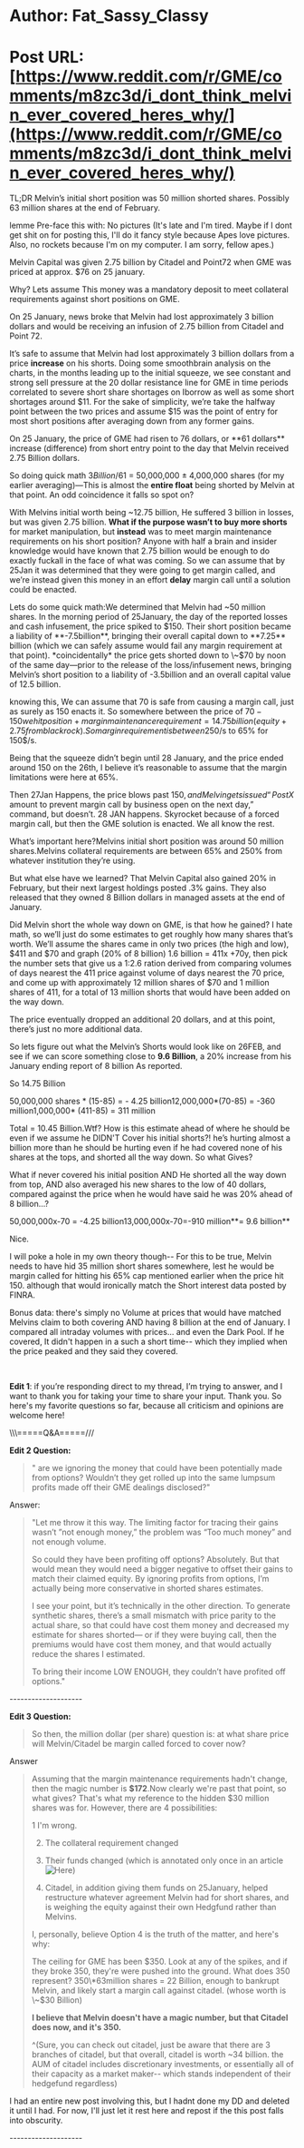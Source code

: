 # Author: Fat_Sassy_Classy
# Post URL: [https://www.reddit.com/r/GME/comments/m8zc3d/i_dont_think_melvin_ever_covered_heres_why/](https://www.reddit.com/r/GME/comments/m8zc3d/i_dont_think_melvin_ever_covered_heres_why/)


TL;DR Melvin’s initial short position was 50 million shorted shares. Possibly 63 million shares at the end of February.

lemme Pre-face this with: No pictures (It's late and I'm tired. Maybe if I dont get shit on for posting this, I'll do it fancy style because Apes love pictures. Also, no rockets because I'm on my computer. I am sorry, fellow apes.)

Melvin Capital was given 2.75 billion by Citadel and Point72 when GME was priced at approx. $76 on 25 january.

Why? Lets assume This money was a mandatory deposit to meet collateral requirements against short positions on GME.

On 25 January, news broke that Melvin had lost approximately 3 billion dollars and would be receiving an infusion of 2.75 billion from Citadel and Point 72.

It’s safe to assume that Melvin had lost approximately 3 billion dollars from a price **increase**  on his shorts. Doing some smoothbrain analysis on the charts, in the months leading up to the initial squeeze, we see constant and strong sell pressure at the 20 dollar resistance line for GME in time periods correlated to severe short share shortages on Iborrow as well as some short shortages around $11. For the sake of simplicity, we’re take the halfway point between the two prices and assume $15 was the point of entry for most short positions after averaging down from any former gains.

On 25 January, the price of GME had risen to 76 dollars, or \*\*61 dollars\*\* increase (difference) from short entry point to the day that Melvin received 2.75 Billion dollars.

So doing quick math $3 Billion/$61 = 50,000,000 ± 4,000,000 shares (for my earlier averaging)—This is  almost the **entire float** being shorted by Melvin at that point. An odd coincidence it falls so spot on?

With Melvins initial worth being \~12.75 billion, He suffered 3 billion in losses, but was given 2.75 billion. **What if the purpose wasn’t to buy more shorts** for market manipulation, but **instead** was to meet margin maintenance requirements on his short position? Anyone with half a brain and insider knowledge would have known that 2.75 billion would be enough to do exactly fuckall in the face of what was coming. So we can assume that by 25Jan it was determined that they were going to get margin called, and we’re instead given this money in an effort **delay** margin call until a solution could be enacted.

Lets do some quick math:We determined that Melvin had \~50 million shares. In the morning period of 25January, the day of the reported losses and cash infusement, the price spiked to $150. Their short position became a liability of **-7.5billion**, bringing their overall capital down to **7.25** billion (which we can safely assume would fail any margin requirement at that point). *coincidentally* the price gets shorted down to \~$70 by noon of the same day—prior to the release of the loss/infusement news, bringing Melvin’s short position to a liability of -3.5billion and an overall capital value of 12.5 billion.

knowing this, We can assume that 70 is safe from causing a margin call, just as surely as 150 enacts it. So somewhere between the price of $70-150 we hit position+margin maintenance requirement =14.75 billion (equity + 2.75 from blackrock). So margin requirement is between 250% for 70$/s to 65% for 150$/s.

Being that the squeeze didn’t begin until 28 January, and the price ended around 150 on the 26th, I believe it’s reasonable to assume that the margin limitations were here at 65%.

Then 27Jan Happens, the price blows past $150, and Melvin gets issued “Post X$ amount to prevent margin call by business open on the next day,” command, but doesn’t. 28 JAN happens. Skyrocket because of a forced margin call, but then the GME solution is enacted. We all know the rest.

What’s important here?Melvins initial short position was around 50 million shares.Melvins collateral requirements are between 65% and 250% from whatever institution they’re using.

But what else have we learned? That Melvin Capital also gained 20% in February, but their next largest holdings posted .3% gains. They also released that they owned 8 Billion dollars in managed assets at the end of January.

Did Melvin short the whole way down on GME, is that how he gained? I hate math, so we’ll just do some estimates to get roughly how many shares that’s worth. We’ll assume the shares came in only two prices (the high and low), $411 and $70 and graph (20% of 8 billion) 1.6 billion = 411x +70y, then pick the number sets that give us a 1:2.6 ration derived from comparing volumes of days nearest the 411 price against volume of days nearest the 70 price, and come up with approximately 12 million shares of $70 and 1 million shares of 411, for a total of 13 million shorts that would have been added on the way down.

The price eventually dropped an additional 20 dollars, and at this point, there’s just no more additional data.

So lets figure out what the Melvin’s Shorts would look like on 26FEB, and see if we can score something close to **9.6 Billion**, a 20% increase from his January ending report of 8 billion As reported.

So 14.75 Billion

50,000,000 shares \* (15-85) = - 4.25 billion12,000,000\*(70-85) = -360 million1,000,000\* (411-85) = 311 million

Total = 10.45 Billion.Wtf? How is this estimate ahead of where he should be even if we assume he DIDN'T Cover his initial shorts?! he’s hurting almost a billion more than he should be hurting even if he had covered none of his shares at the tops, and shorted all the way down. So what Gives?

What if never covered his initial position AND He shorted all the way down from top,  AND also averaged his new shares to the low of 40 dollars, compared against the price when he would have said he was 20% ahead of 8 billion...?

50,000,000x-70 = -4.25 billion13,000,000x-70=-910 million**= 9.6 billion**

Nice.

I will poke a hole in my own theory though-- For this to be true, Melvin needs to have hid 35 million short shares somewhere, lest he would be margin called for hitting his 65% cap mentioned earlier when the price hit 150. although that would ironically match the Short interest data posted by FINRA.

Bonus data: there's simply no Volume at prices that would have matched Melvins claim to both covering AND having 8 billion at the end of January. I compared all intraday volumes with prices... and even the Dark Pool. If he covered, It didn't happen in a such a short time-- which they implied when the price peaked and they said they covered.

&#x200B;

**Edit 1**: if you’re responding direct to my thread, I’m trying to answer, and I want to thank you for taking your time to share your input. Thank you. So here's my favorite questions so far, because all criticism and opinions are welcome here!

\\\\\\=====Q&A=====///

**Edit 2 Question:**

>" are we ignoring the money that could have been potentially made from options? Wouldn’t they get rolled up into the same lumpsum profits made off their GME dealings disclosed?"

Answer:

>"Let me throw it this way. The limiting factor for tracing their gains wasn’t ”not enough money,” the problem was “Too much money” and not enough volume.  
>  
>So could they have been profiting off options? Absolutely. But that would mean they would need a bigger negative to offset their gains to match their claimed equity. By ignoring profits from options, I’m actually being more conservative in shorted shares estimates.  
>  
>I see your point, but it’s technically in the other direction. To generate synthetic shares, there’s a small mismatch with price parity to the actual share, so that could have cost them money and decreased my estimate for shares shorted— or if they were buying call, then the premiums would have cost them money, and that would actually reduce the shares I estimated.  
>  
>To bring their income LOW ENOUGH, they couldn’t have profited off options."

\--------------------

**Edit 3 Question:**

>So then, the million dollar (per share) question is: at what share price  will Melvin/Citadel be margin called  forced to cover now?

Answer

>Assuming that the margin maintenance requirements hadn't change, then the magic number is **$172**.Now clearly we're past that point, so what gives? That's what my reference to the hidden $30 million shares was for. However, there are 4 possibilities:  
>  
>1 I'm wrong.  
>  
>2) The collateral requirement changed  
>  
>3) Their funds changed (which is annotated only once in an article ![Here](https://www.reuters.com/article/us-retail-trading-melvin/melvin-capital-ends-month-with-over-8-billion-in-assets-after-investors-added-cash-source-idUSKBN2A00KW))  
>  
>4) Citadel, in addition giving them funds on 25January, helped restructure whatever agreement Melvin had for short shares, and is weighing the equity against their own Hedgfund rather than Melvins.  
>  
>I, personally, believe Option 4 is the truth of the matter, and here's why:  
>  
>The ceiling for GME has been $350. Look at any of the spikes, and if they broke 350, they're were pushed into the ground. What does 350 represent? 350\*63million shares = 22 Billion, enough to bankrupt Melvin, and likely start a margin call against citadel. (whose worth is \~$30 Billion)  
>  
>**I believe that Melvin doesn't have a magic number, but that Citadel does now, and it's 350.**  
>  
>^(Sure, you can check out citadel, just be aware that there are 3 branches of citadel, but that overall, citadel is worth \~34 billion. the AUM of citadel includes discretionary investments, or essentially all of their capacity as a market maker-- which stands independent of their hedgefund regardless)

I had an entire new post involving this, but I hadnt done my DD and deleted it until I had. For now, I'll just let it rest here and repost if the this post falls into obscurity.

\--------------------